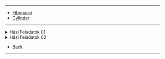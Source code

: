 
---

- [Fibonacci](./java/fibo.md)
- [Cylinder](./java/cylinder.md)

---

<details>
  <summary>Házi Feladatok 01</summary>

1. [Pitagorasz](./java/hazi_feladatok_01/pitagorasz.md)
1. [Üzemanyag](./java/hazi_feladatok_01/uzemanyag.md)
1. [Téglalap terület kerület](./java/hazi_feladatok_01/teglalap_ter_ker.md)
1. [Kör kerület terület](./java/hazi_feladatok_01/kor_ker_ter.md)
1. [Maradék nélkül öttel hárommal](./java/hazi_feladatok_01/maradek_nelkul_ottel_harommal.md)
1. [Felnőtt e](./java/hazi_feladatok_01/felnott_e.md)
1. [Átlag három](./java/hazi_feladatok_01/atlag_harom.md)
1. [Vízfogyasztás 3 liter](./java/hazi_feladatok_01/vizfogyasztas_3liter.md)
1. [Kalória bevitel](./java/hazi_feladatok_01/kaloria_bevitel.md)
1. [Szorzat páros](./java/hazi_feladatok_01/szorzat_paros.md)
1. [Páros hat](./java/hazi_feladatok_01/paros_hat.md)
1. [Dolgozó többet keres](java/hazi_feladatok_01/dolgozo_tobbetkeres.md)
1. [Törtszámok hasonlít](./java/hazi_feladatok_01/tortszamok_hasonlit.md)
1. [Település](./java/hazi_feladatok_01/telepules.md)
1. [Testtömegindex](./java/hazi_feladatok_01/testtomeg_index.md)
1. [Benzin fogyasztás](./java/hazi_feladatok_01/benzin_fogyasztas.md)
1. [Hét napjai](./java/hazi_feladatok_01/hetnapjai.md)
1. [Switch menü](./java/hazi_feladatok_01/switch_menu.md)
1. [Switch hatvány](./java/hazi_feladatok_01/switch_hatvany.md)
1. [Euro forint](./java/hazi_feladatok_01/euro_ft.md)
1. [Kocka dobás](./java/hazi_feladatok_01/kocka_dobas.md)
1. [Felszolgálók](./java/hazi_feladatok_01/felszolgalok.md)
1. [Zöldséges](./java/hazi_feladatok_01/zoldseges.md)
1. [Született főváros](./java/hazi_feladatok_01/szuletett_fovaros.md)
1. [Háromszög szerkeszthető](./java/hazi_feladatok_01/haromszog_szerkesztheto.md)
1. [Színház jegyek](./java/hazi_feladatok_01/szinhaz_jegyek.md)
1. [Távolság](./java/hazi_feladatok_01/tavolsag.md)
1. [Évszakok](./java/hazi_feladatok_01/evszakok.md)
1. [Alvásidő](./java/hazi_feladatok_01/alvasido.md)
1. [Másodfokú](./java/hazi_feladatok_01/masodfoku.md)
1. [Pozitív](./java/hazi_feladatok_01/pozitiv.md)
1. [Véletlen számok](./java/hazi_feladatok_01/veletlenSzamok.md)
1. [Pélnzfeldobás](./java/hazi_feladatok_01/penzfeldobas.md)
1. [Kocka](./java/hazi_feladatok_01/kocka.md)
1. [Kocka dobás](./java/hazi_feladatok_01/kockaDobas.md)
1. [Posta](./java/hazi_feladatok_01/posta.md)
1. [Szökőév](./java/hazi_feladatok_01/szokoEv.md)
1. [Pénztáros](./java/hazi_feladatok_01/penztaros.md)
1. [Sípálya](./java/hazi_feladatok_01/sipalya.md)
1. [Körkúp - még nincs kész!](./java/hazi_feladatok_01/korkup.md)

</details>

<details>
  <summary>Házi Feladatok 02</summary>

1. [Öt véletlen szám átlag](./java/hazi_feladtok_02/ot_veletlen_atlag.md)
1. [Tíz véletlen páros páratlan](./java/hazi_feladtok_02/tiz_veletlen_paros_paratlan.md)
1. [Dolgozó fizetés átlag](./java/hazi_feladtok_02/dolgozo_fizetes_atlag.md)
1. [számok amíg nem 7](./java/hazi_feladtok_02/szamok_amig_nem_het.md)
1. [hárommal és néggyel osztható](./java/hazi_feladtok_02/harommal_neggyel_oszthato.md)
1. [nyolc elemű tömb](./java/hazi_feladtok_02/tomb_nyolc_elem.md)
1. [20 véltelen elemű tömb](./java/hazi_feladtok_02/husz_veletlen_elemu_tomb.md)
1. [karakterek tömb](./java/hazi_feladtok_02/karakterek_tomb.md)
1. [15 elemű tömb 20 és 60 között](./java/hazi_feladtok_02/tizenot_elemu_tomb_husz_es_hatvan_kozott.md)
1. [8x8-as mátrix tömb](./java/hazi_feladtok_02/nyolc_x_nyolc_matrix_atlo.md)
1. [6x6-os mátrix tömb](./java/hazi_feladtok_02/hatszor_hatos_matrix.md)
1. [3x4-es mátrix tömb](./java/hazi_feladtok_02/haromszor_negyes_matrix.md)
1. [30 elemű tömb](./java/hazi_feladtok_02/harminc_elemu_tomb.md)
1. [Sarki zöldséges](./java/hazi_feladtok_02/sarki_zoldseges.md)
1. [Lebegőpontos tömb](./java/hazi_feladtok_02/lebegopontos_tomb.md)
1. [Tekegurítás](./java/hazi_feladtok_02/tekeguritas.md)

</details

---

- [Back](../../README.md)

---
